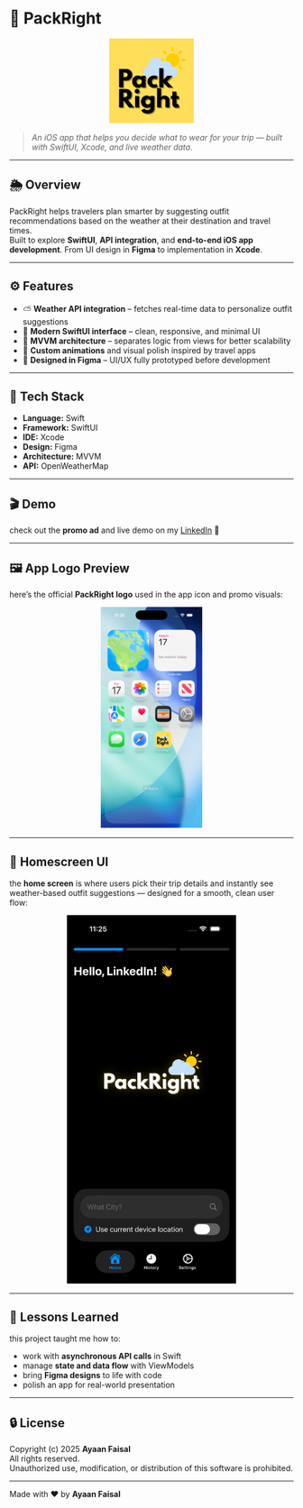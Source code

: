 # 🧳 PackRight

<p align="center">
  <img src="assets/logo.png" alt="PackRight Logo" width="150"/>
</p>

> *An iOS app that helps you decide what to wear for your trip — built with SwiftUI, Xcode, and live weather data.*

---

## 🌦️ Overview
PackRight helps travelers plan smarter by suggesting outfit recommendations based on the weather at their destination and travel times.  
Built to explore **SwiftUI**, **API integration**, and **end-to-end iOS app development**. From UI design in **Figma** to implementation in **Xcode**.

---

## ⚙️ Features
- ⛅ **Weather API integration** – fetches real-time data to personalize outfit suggestions  
- 🎨 **Modern SwiftUI interface** – clean, responsive, and minimal UI  
- 🧠 **MVVM architecture** – separates logic from views for better scalability  
- 🧩 **Custom animations** and visual polish inspired by travel apps  
- 🧾 **Designed in Figma** – UI/UX fully prototyped before development  

---

## 🧰 Tech Stack
- **Language:** Swift  
- **Framework:** SwiftUI  
- **IDE:** Xcode  
- **Design:** Figma  
- **Architecture:** MVVM  
- **API:** OpenWeatherMap

---

## 🎬 Demo
check out the **promo ad** and live demo on my [LinkedIn](https://linkedin.com/in/ayaanfaisal) 👀  

---

## 🖼️ App Logo Preview
here’s the official **PackRight logo** used in the app icon and promo visuals:

<p align="center">
  <img src="assets/logo_screenshot.png" alt="PackRight Logo on iPhone Homescreen" width="180"/>
</p>

---

## 📱 Homescreen UI
the **home screen** is where users pick their trip details and instantly see weather-based outfit suggestions — designed for a smooth, clean user flow:

<p align="center">
  <img src="assets/homescreen_screenshot.png" alt="PackRight Home Screen" width="300"/>
</p>

---

## 🚀 Lessons Learned
this project taught me how to:
- work with **asynchronous API calls** in Swift  
- manage **state and data flow** with ViewModels  
- bring **Figma designs** to life with code  
- polish an app for real-world presentation  

---

## 🔒 License
Copyright (c) 2025 **Ayaan Faisal**  
All rights reserved.  
Unauthorized use, modification, or distribution of this software is prohibited.

---

Made with ❤️ by **Ayaan Faisal**
